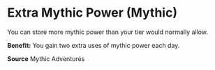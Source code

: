 ﻿---
cssclass: [feats]

---
# Extra Mythic Power (Mythic)

You can store more mythic power than your tier would normally allow.

**Benefit:** You gain two extra uses of mythic power each day.

**Source** Mythic Adventures